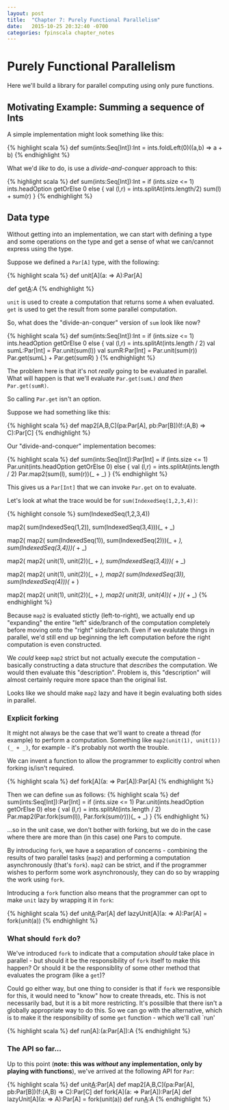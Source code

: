 ```yaml
---
layout: post
title:  "Chapter 7: Purely Functional Parallelism"
date:   2015-10-25 20:32:40 -0700
categories: fpinscala chapter_notes
---
```

# Purely Functional Parallelism

Here we'll build a library for parallel computing using only pure functions.

## Motivating Example: Summing a sequence of Ints

A simple implementation might look something like this:

{% highlight scala %}
def sum(ints:Seq[Int]):Int =
    ints.foldLeft(0)((a,b) => a + b)
{% endhighlight %}

What we'd *like* to do, is use a *divide-and-conquer* approach to this:

{% highlight scala %}
def sum(ints:Seq[Int]):Int =
    if (ints.size <= 1)
        ints.headOption getOrElse 0
    else {
        val (l,r) = ints.splitAt(ints.length/2)
        sum(l) + sum(r)
    }
{% endhighlight %}

## Data type

Without getting into an implementation, we can start with defining a type and some
operations on the type and get a sense of what we can/cannot express using the type.

Suppose we defined a `Par[A]` type, with the following:

{% highlight scala %}
def unit[A](a: => A):Par[A]

def get[A](a:Par[A]):A
{% endhighlight %}

`unit` is used to create a computation that returns some `A` when evaluated. `get` is used
to get the result from some parallel computation.

So, what does the "divide-an-conquer" version of `sum` look like now?

{% highlight scala %}
def sum(ints:Seq[Int]):Int =
    if (ints.size <= 1)
        ints.headOption getOrElse 0
    else {
        val (l,r) = ints.splitAt(ints.length / 2)
        val sumL:Par[Int] = Par.unit(sum(l))
        val sumR:Par[Int] = Par.unit(sum(r))
        Par.get(sumL) + Par.get(sumR)
    }
{% endhighlight %}

The problem here is that it's not *really* going to be evaluated in parallel. What will
happen is that we'll evaluate `Par.get(sumL)` *and then* `Par.get(sumR)`. 

So calling `Par.get` isn't an option. 

Suppose we had something like this:

{% highlight scala %}
def map2[A,B,C](pa:Par[A], pb:Par[B])(f:(A,B) => C):Par[C]
{% endhighlight %}

Our "divide-and-conquer" implementation becomes:

{% highlight scala %}
def sum(ints:Seq[Int]):Par[Int] =
    if (ints.size <= 1)
        Par.unit(ints.headOption getOrElse 0)
    else {
        val (l,r) = ints.splitAt(ints.length / 2)
        Par.map2(sum(l), sum(r))(_ + _)
    }
{% endhighlight %}

This gives us a `Par[Int]` that we can invoke `Par.get` on to evaluate.

Let's look at what the trace would be for `sum(IndexedSeq(1,2,3,4))`:

{% highlight console %}
sum(IndexedSeq(1,2,3,4))

map2(
    sum(IndexedSeq(1,2)),
    sum(IndexedSeq(3,4)))(_ + _)

map2(
    map2(
        sum(IndexedSeq(1)),
        sum(IndexedSeq(2)))(_ + _),
    sum(IndexedSeq(3,4)))(_ + _)

map2(
    map2(
        unit(1),
        unit(2))(_ + _),
    sum(IndexedSeq(3,4)))(_ + _)
 
map2(
    map2(
        unit(1),
        unit(2))(_ + _),
    map2(
        sum(IndexedSeq(3)),
        sum(IndexedSeq(4)))(_ + )

map2(
    map2(
        unit(1),
        unit(2))(_ + _),
    map2(
        unit(3),
        unit(4))(_ + _))(_ + _)
{% endhighlight %}

Because `map2` is evaluated stictly (left-to-right), we actually end up "expanding" the entire "left"
side/branch of the computation completely before moving onto the "right" side/branch. Even
if we evalutate things in parallel, we'd still end up beginning the left computation
before the right computation is even constructed.

We *could* keep `map2` strict but not actually execute the computation - basically
constructing a data structure that *describes* the computation. We would then evaluate
this "description". Problem is, this "description" will almost certainly require more
space than the original list.

Looks like we should make `map2` lazy and have it begin evaluating both sides in parallel.

### Explicit forking

It might not always be the case that we'll want to create a thread (for example) to
perform a computation. Something like `map2(unit(1), unit(1))(_ + _)`, for example - it's
probably not worth the trouble.

We can invent a function to allow the programmer to explicitly control when forking
is/isn't required.

{% highlight scala %}
def fork[A](a: => Par[A]):Par[A]
{% endhighlight %}

Then we can define `sum` as follows:
{% highlight scala %}
def sum(ints:Seq[Int]):Par[Int] =
    if (ints.size <= 1)
        Par.unit(ints.headOption getOrElse 0)
    else {
        val (l,r) = ints.splitAt(ints.length / 2)
        Par.map2(Par.fork(sum(l)), Par.fork(sum(r)))(_ + _)
    }
{% endhighlight %}

...so in the unit case, we don't bother with forking, but we do in the case where there
are more than (in this case) one Pars to compute.

By introducing `fork`, we have a separation of concerns - combining the results of two
parallel tasks (`map2`) and performing a computation asynchronously (that's `fork`).
`map2` can be strict, and if the programmer wishes to perform some work asynchronously,
they can do so by wrapping the work using `fork`.

Introducing a `fork` function also means that the programmer can opt to make `unit` lazy
by wrapping it in `fork`:

{% highlight scala %}
def unit[A](a:A):Par[A]
def lazyUnit[A](a: => A):Par[A] = fork(unit(a))
{% endhighlight %}

### What should `fork` do?

We've introduced `fork` to indicate that a computation *should* take place in parallel - but should it be the
responsibility of `fork` itself to make this happen? Or should it be the responsiblity of some other method that
evaluates the program (like a `get`)? 

Could go either way, but one thing to consider is that if `fork` we responsible for this, it would need to "know" how to
create threads, etc. This is not necessarily bad, but it is a bit more restricting. It's possilble that there isn't a
globally appropriate way to do this. So we can go with the alternative, which is to make it the responsibility of some
`get` function - which we'll call `run'
 
{% highlight scala %}
def run[A]:(a:Par[A]):A
{% endhighlight %}

### The API so far...

Up to this point (**note: this was *without* any implementation, only by playing with functions**), we've arrived at the
following API for `Par`:

{% highlight scala %}
def unit[A](a:A):Par[A]
def map2[A,B,C](pa:Par[A], pb:Par[B])(f:(A,B) => C):Par[C]
def fork[A](a: => Par[A]):Par[A]
def lazyUnit[A](a: => A):Par[A] = fork(unit(a))
def run[A](a:Par[A]):A
{% endhighlight %}


